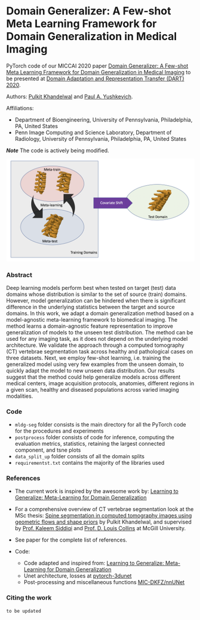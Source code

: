 # Domain Generalizer: A Few-shot Meta Learning Framework for Domain Generalization in Medical Imaging

PyTorch code of our MICCAI 2020 paper [Domain Generalizer: A Few-shot Meta Learning Framework for Domain Generalization in Medical Imaging]() to be presented at [Domain Adaptation and Representation Transfer (DART) 2020](https://sites.google.com/view/dart2020).

Authors: [Pulkit Khandelwal](https://pulkit-khandelwal.github.io/) and [Paul A. Yushkevich](http://picsl.upenn.edu/people/faculty-staff/paul-yushkevich/).

Affiliations:
  - Department of Bioengineering, University of Pennsylvania, Philadelphia, PA, United States
  - Penn Image Computing and Science Laboratory, Department of Radiology, University of Pennsylvania, Philadelphia, PA, United States

***Note*** The code is actively being modified.

![medical-mldg-seg](mldg_seg.png)

### Abstract
Deep learning models perform best when tested on target (test) data domains whose distribution is similar to the set of source (train) domains. However, model generalization can be hindered when there is significant difference in the underlying statistics between the target and source domains. In this work, we adapt a domain generalization method based on a model-agnostic meta-learning framework to biomedical imaging. The method learns a domain-agnostic feature representation to improve generalization of models to the unseen test distribution. The method can be used for any imaging task, as it does not depend on the underlying model architecture. We validate the approach through a computed tomography (CT) vertebrae segmentation task across healthy and pathological cases on three datasets. Next, we employ few-shot learning, i.e. training the generalized model using very few examples from the unseen domain, to quickly adapt the model to new unseen data distribution. Our results suggest that the method could help generalize models across different medical centers, image acquisition protocols, anatomies, different regions in a given scan, healthy and diseased populations across varied imaging modalities.

### Code
- `mldg-seg` folder consists is the main directory for all the PyTorch code for the procedures and experiments
- `postprocess` folder consists of code for inference, computing the evaluation metrics, statistics, retaining the largest connected component, and tsne plots
- `data_split_up` folder consists of all the domain splits
- `requirementst.txt` contains the majority of the libraries used


### References

- The current work is inspired by the awesome work by: [Learning to Generalize: Meta-Learning for Domain Generalization](https://arxiv.org/pdf/1710.03463.pdf)

- For a comprehensive overview of CT vertebrae segmentation look at the MSc thesis: [Spine segmentation in computed tomography images using geometric flows and shape priors](https://escholarship.mcgill.ca/concern/theses/4b29bb21t) by Pulkit Khandelwal, and supervised by [Prof. Kaleem Siddiqi](http://www.cim.mcgill.ca/~siddiqi/) and [Prof. D. Louis Collins](http://nist.mni.mcgill.ca/) at McGill University.

- See paper for the complete list of references.

- Code:
  - Code adapted and inspired from: [Learning to Generalize: Meta-Learning for Domain Generalization](https://github.com/HAHA-DL/MLDG) 
  - Unet architecture, losses at [pytorch-3dunet](https://github.com/wolny/pytorch-3dunet) 
  - Post-processing and miscellaneous functions [MIC-DKFZ/nnUNet](https://github.com/MIC-DKFZ/nnUNet) 


### Citing the work

```
to be updated
```
